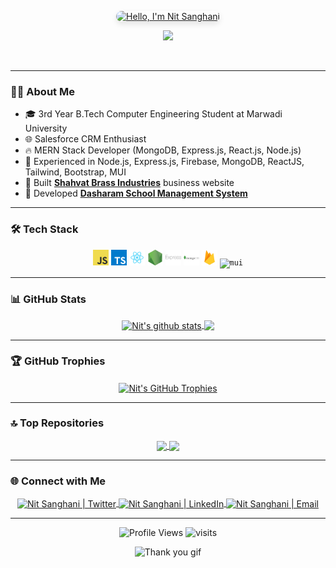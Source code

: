 <p align="center">
  <a href="https://github.com/NitSanghani">
    <img height="120px" style="object-fit: cover; border-radius: 10px; box-shadow: 0px 4px 10px rgba(0,0,0,0.1);" alt="Hello, I'm Nit Sanghani" src="https://github.com/NitSanghani/your-github-banner.png" />
  </a>
</p>

<p align="center">
  <img src="https://readme-typing-svg.herokuapp.com?color=FF69B4&lines=Passionate+Developer;MERN+Stack+Enthusiast;Salesforce+CRM+Explorer;Problem+Solver" />
</p>

<br />

---

### 👨‍💻 About Me

- 🎓 3rd Year B.Tech Computer Engineering Student at Marwadi University
- 🌐 Salesforce CRM Enthusiast
- 🔥 MERN Stack Developer (MongoDB, Express.js, React.js, Node.js)
- 💼 Experienced in Node.js, Express.js, Firebase, MongoDB, ReactJS, Tailwind, Bootstrap, MUI
- 🚀 Built **[Shahvat Brass Industries](https://github.com/NitSanghani/Shahvat-Brass-Industries)** business website
- 🎯 Developed **[Dasharam School Management System](https://github.com/NitSanghani/Dasharam-School-Management-System)**

---

### 🛠️ Tech Stack

<p align="center">
  <code><img height="25" alt="javascript" src="https://raw.githubusercontent.com/github/explore/main/topics/javascript/javascript.png"></code>
  <code><img height="25" alt="typescript" src="https://raw.githubusercontent.com/github/explore/main/topics/typescript/typescript.png"></code>
  <code><img height="25" alt="react" src="https://raw.githubusercontent.com/github/explore/main/topics/react/react.png"></code>
  <code><img height="25" alt="nodejs" src="https://raw.githubusercontent.com/github/explore/main/topics/nodejs/nodejs.png"></code>
  <code><img height="25" alt="expressjs" src="https://raw.githubusercontent.com/github/explore/main/topics/express/express.png"></code>
  <code><img height="25" alt="mongodb" src="https://raw.githubusercontent.com/github/explore/main/topics/mongodb/mongodb.png"></code>
  <code><img height="25" alt="firebase" src="https://raw.githubusercontent.com/github/explore/main/topics/firebase/firebase.png"></code>
  <code><img height="25" alt="mui" src="https://raw.githubusercontent.com/github/explore/main/topics/material-ui/material-ui.png"></code>
</p>

---

### 📊 GitHub Stats

<p align="center">
  <a href="https://github.com/NitSanghani/github-readme-stats">
    <img align="center" width="50%" src="https://github-readme-stats.vercel.app/api?username=NitSanghani&show_icons=true&include_all_commits=true&theme=radical&hide_border=true" alt="Nit's github stats" />
  </a>
  <a href="https://github.com/NitSanghani/github-readme-stats">
    <img align="center" width="38%" src="https://github-readme-stats.vercel.app/api/top-langs/?username=NitSanghani&layout=compact&theme=radical&hide_border=true" />
  </a>
</p>

---

### 🏆 GitHub Trophies

<p align="center">
  <a href="https://github.com/ryo-ma/github-profile-trophy">
    <img align="center" src="https://github-profile-trophy.vercel.app/?username=NitSanghani&theme=radical&no-frame=true&row=1&column=6" alt="Nit's GitHub Trophies" />
  </a>
</p>

---

### 🔝 Top Repositories

<p align="center">
  <a href="https://github.com/NitSanghani/Shahvat-Brass-Industries">
    <img align="center" src="https://github-readme-stats.vercel.app/api/pin/?username=NitSanghani&repo=Shahvat-Brass-Industries&theme=radical" />
  </a>
  <a href="https://github.com/NitSanghani/Dasharam-School-Management-System">
    <img align="center" src="https://github-readme-stats.vercel.app/api/pin/?username=NitSanghani&repo=Dasharam-School-Management-System&theme=radical" />
  </a>
</p>

---

### 🌐 Connect with Me

<p align="center">
  <a href="https://x.com/nit_sanghani">
    <img align="center" alt="Nit Sanghani | Twitter" width="24px" src="https://raw.githubusercontent.com/anuraghazra/anuraghazra/master/assets/twitter.svg" />
  </a>
  <a href="https://www.linkedin.com/in/nit-sanghani/">
    <img align="center" alt="Nit Sanghani | LinkedIn" width="24px" src="https://upload.wikimedia.org/wikipedia/commons/c/ca/LinkedIn_logo_initials.png" />
  </a>
  <a href="mailto:nitsanghani@gmail.com">
    <img align="center" alt="Nit Sanghani | Email" width="24px" src="https://upload.wikimedia.org/wikipedia/commons/4/4e/Gmail_Icon.png" />
  </a>
</p>

---

<p align="center">
  <img src="https://komarev.com/ghpvc/?username=NitSanghani&style=flat-square&color=blue" alt="Profile Views" />
  <img src="https://badges.pufler.dev/visits/NitSanghani/NitSanghani?color=blue" alt="visits" />
</p>

<p align="center">
  <img src="https://media.giphy.com/media/2t9juAZtcUgd2/giphy.gif" width="200" alt="Thank you gif"/>
</p>
